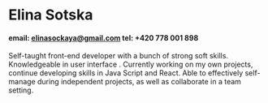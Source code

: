 # Elina Sotska

#### email: elinasockaya@gmail.com tel: +420 778 001 898

Self-taught front-end developer with a bunch of strong soft skills. Knowledgeable in user interface . Currently working on my own projects, continue developing skills in Java Script and React. Able to effectively self-manage during independent projects, as well as collaborate in a team setting.
